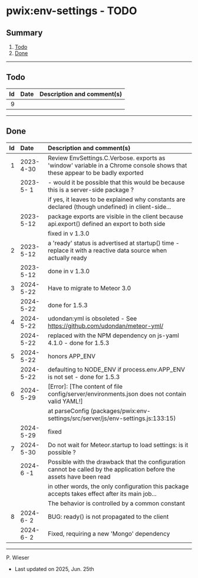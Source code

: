 # pwix:env-settings - TODO

## Summary

1. [Todo](#todo)
2. [Done](#done)

---
## Todo

|   Id | Date       | Description and comment(s) |
| ---: | :---       | :---                       |
|    9 |  |  |

---
## Done

|   Id | Date       | Description and comment(s) |
| ---: | :---       | :---                       |
|    1 | 2023- 4-30 | Review EnvSettings.C.Verbose. exports as 'window' variable in a Chrome console shows that these appear to be badly exported |
|      | 2023- 5- 1 | - would it be possible that this would be because this is a server-side package ? |
|      |            |   if yes, it leaves to be explained why constants are declared (though undefined) in client-side... |
|      | 2023- 5-12 | package exports are visible in the client because api.export() defined an export to both side |
|      |            | fixed in v 1.3.0 |
|    2 | 2023- 5-12 | a 'ready' status is advertised at startup() time - replace it with a reactive data source when actually ready |
|      | 2023- 5-12 | done in v 1.3.0 |
|    3 | 2024- 5-22 | Have to migrate to Meteor 3.0 |
|      | 2024- 5-22 | done for 1.5.3 |
|    4 | 2024- 5-22 | udondan:yml is obsoleted - See https://github.com/udondan/meteor-yml/ |
|      | 2024- 5-22 | replaced with the NPM dependency on js-yaml 4.1.0 - done for 1.5.3 |
|    5 | 2024- 5-22 | honors APP_ENV |
|      | 2024- 5-22 | defaulting to NODE_ENV if process.env.APP_ENV is not set - done for 1.5.3 |
|    6 | 2024- 5-29 | [Error]: [The content of file config/server/environments.json does not contain valid YAML!] |
|      |            | at parseConfig (packages/pwix:env-settings/src/server/js/env-settings.js:133:15) |
|      | 2024- 5-29 | fixed |
|    7 | 2024- 5-30 | Do not wait for Meteor.startup to load settings: is it possible ? |
|      | 2024- 6 -1 | Possible with the drawback that the configuration cannot be called by the application before the assets have been read |
|      |            | in other words, the only configuration this package accepts takes effect after its main job... |
|      |            | The behavior is controlled by a common constant |
|    8 | 2024- 6- 2 | BUG: ready() is not propagated to the client |
|      | 2024- 6- 2 | Fixed, requiring a new 'Mongo' dependency |

---
P. Wieser
- Last updated on 2025, Jun. 25th
